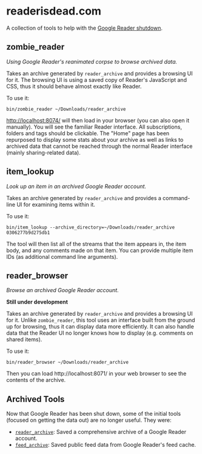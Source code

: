 # readerisdead.com

A collection of tools to help with the [Google Reader shutdown](http://googlereader.blogspot.com/2013/07/a-final-farewell.html).

## zombie_reader

_Using Google Reader's reanimated corpse to browse archived data._

Takes an archive generated by `reader_archive` and provides a browsing UI for it. The browsing UI is using a saved copy of Reader's JavaScript and CSS, thus it should behave almost exactly like Reader.

To use it:

```
bin/zombie_reader ~/Downloads/reader_archive
```

[http://localhost:8074/](http://localhost:8074/) will then load in your browser (you can also open it manually). You will see the familiar Reader interface. All subscriptions, folders and tags should be clickable. The "Home" page has been repurposed to display some stats about your archive as well as links to archived data that cannot be reached through the normal Reader interface (mainly sharing-related data).

## item_lookup

_Look up an item in an archived Google Reader account._

Takes an archive generated by `reader_archive` and provides a command-line UI for examining items within it.

To use it:

```
bin/item_lookup --archive_directory=~/Downloads/reader_archive 0306277b9d275db1
```

The tool will then list all of the streams that the item appears in, the item body, and any comments made on that item. You can provide multiple item IDs (as additional command line arguments).

## reader_browser

_Browse an archived Google Reader account._

**Still under development**

Takes an archive generated by `reader_archive` and provides a browsing UI for it. Unlike `zombie_reader`, this tool uses an interface built from the ground up for browsing, thus it can display data more efficiently. It can also handle data that the Reader UI no longer knows how to display (e.g. comments on shared items).

To use it:

```
bin/reader_browser ~/Downloads/reader_archive
```

Then you can load http://localhost:8071/ in your web browser to see the contents of the archive.

## Archived Tools

Now that Google Reader has been shut down, some of the initial tools (focused on getting the data out) are no longer useful. They were:

* [`reader_archive`](https://github.com/mihaip/readerisdead/wiki/reader_archive): Saved a comprehensive archive of a Google Reader account.
* [`feed_archive`](https://github.com/mihaip/readerisdead/wiki/feed_archive): Saved public feed data from Google Reader's feed cache.
